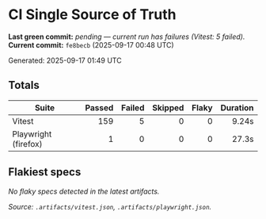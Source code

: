 # CI Single Source of Truth

**Last green commit:** _pending — current run has failures (Vitest: 5 failed)._
**Current commit:** `fe8becb` (2025-09-17 00:48 UTC)

Generated: 2025-09-17 01:49 UTC

## Totals

| Suite | Passed | Failed | Skipped | Flaky | Duration |
| --- | ---: | ---: | ---: | ---: | ---: |
| Vitest | 159 | 5 | 0 | 0 | 9.24s |
| Playwright (firefox) | 1 | 0 | 0 | 0 | 27.3s |

## Flakiest specs

_No flaky specs detected in the latest artifacts._

_Source: `.artifacts/vitest.json`, `.artifacts/playwright.json`._

